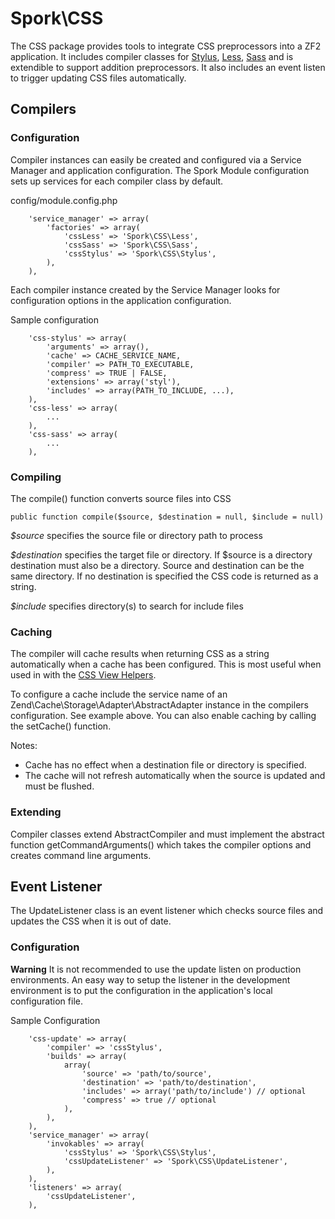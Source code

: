 Spork\CSS
=========

The CSS package provides tools to integrate CSS preprocessors into a ZF2
application. It includes compiler classes for [Stylus](http://learnboost.github.io/stylus/),
[Less](http://lesscss.org/), [Sass](http://sass-lang.com/) and is extendible to
support addition preprocessors. It also includes an event listen to trigger
updating CSS files automatically.

Compilers
---------

### Configuration

Compiler instances can easily be created and configured via a Service Manager
and application configuration. The Spork Module configuration sets up services
for each compiler class by default.

config/module.config.php
```
	'service_manager' => array(
		'factories' => array(
			'cssLess' => 'Spork\CSS\Less',
			'cssSass' => 'Spork\CSS\Sass',
			'cssStylus' => 'Spork\CSS\Stylus',
		),
	),
```

Each compiler instance created by the Service Manager looks for configuration
options in the application configuration.

Sample configuration
```
	'css-stylus' => array(
		'arguments' => array(),
		'cache' => CACHE_SERVICE_NAME,
		'compiler' => PATH_TO_EXECUTABLE,
		'compress' => TRUE | FALSE,
		'extensions' => array('styl'),
		'includes' => array(PATH_TO_INCLUDE, ...),
	),
	'css-less' => array(
		...
	),
	'css-sass' => array(
		...
	),
```

### Compiling

The compile() function converts source files into CSS

```
public function compile($source, $destination = null, $include = null)
```

*$source* specifies the source file or directory path to process

*$destination* specifies the target file or directory. If $source is a directory
destination must also be a directory. Source and destination can be the same
directory. If no destination is specified the CSS code is returned as a string.

*$include* specifies directory(s) to search for include files

### Caching

The compiler will cache results when returning CSS as a string automatically 
when a cache has been configured. This is most useful when used in with the 
[CSS View Helpers](../View/Helper/CSS/README.md).

To configure a cache include the service name of an 
Zend\Cache\Storage\Adapter\AbstractAdapter instance in the compilers 
configuration. See example above. You can also enable caching by calling the 
setCache() function.

Notes:
 - Cache has no effect when a destination file or directory is specified.
 - The cache will not refresh automatically when the source is updated and must
 be flushed.

### Extending

Compiler classes extend AbstractCompiler and must implement the abstract function
getCommandArguments() which takes the compiler options and creates command line
arguments.

Event Listener
--------------

The UpdateListener class is an event listener which checks source files and 
updates the CSS when it is out of date.

### Configuration

**Warning**
It is not recommended to use the update listen on production environments. An 
easy way to setup the listener in the development environment is to put the
configuration in the application's local configuration file.

Sample Configuration
```
	'css-update' => array(
		'compiler' => 'cssStylus',
		'builds' => array(
			array(
				'source' => 'path/to/source',
				'destination' => 'path/to/destination',
				'includes' => array('path/to/include') // optional
				'compress' => true // optional
			),
		),
	),
	'service_manager' => array(
		'invokables' => array(
			'cssStylus' => 'Spork\CSS\Stylus',
			'cssUpdateListener' => 'Spork\CSS\UpdateListener', 
		),
	),
	'listeners' => array(
		'cssUpdateListener',
	),
```